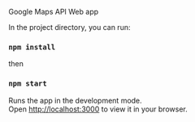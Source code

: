 
Google Maps API Web app

In the project directory, you can run:
### `npm install`

then

### `npm start`

Runs the app in the development mode.\
Open [http://localhost:3000](http://localhost:3000) to view it in your browser.


